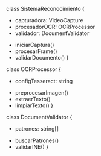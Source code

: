 class SistemaReconocimiento {
  - capturadora: VideoCapture
  - procesadorOCR: OCRProcessor
  - validador: DocumentValidator
  + iniciarCaptura()
  + procesarFrame()
  + validarDocumento()
}

class OCRProcessor {
  - configTesseract: string
  + preprocesarImagen()
  + extraerTexto()
  + limpiarTexto()
}

class DocumentValidator {
  - patrones: string[]
  + buscarPatrones()
  + validarINE()
}
